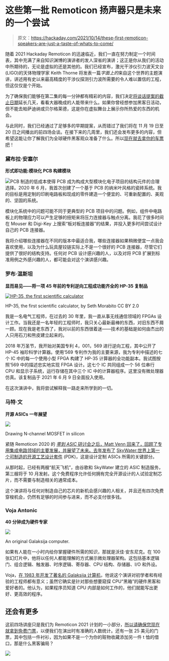 # 这些第一批 Remoticon 扬声器只是未来的一个尝试

> 原文：<https://hackaday.com/2021/10/14/these-first-remoticon-speakers-are-just-a-taste-of-whats-to-come/>

随着 2021 Hackaday Remoticon 的迅速临近，我们一直在努力制定一个时间表，其中充满了来自知识渊博的演讲者的发人深省的演讲；这正是你从我们的活动中所期待的，无论是虚拟的还是其他的。我们已经宣布，激光干涉仪引力波天文台(LIGO)的天体物理学家 Keith Thorne 将发表一篇*字面上的*来自这个世界的主题演讲，讲述用有史以来最高精度的干涉仪探测引力波所需要的令人难以置信的工程，但这仅仅是个开始。

为了确保我们能够在第二集的每一分钟都有精彩的内容，我们决定[将谈话提案的截止日期](https://form.jotform.com/212315522449148)延长几天，看看大器晚成的人能带来什么。如果你曾经想参加黑客日活动，但不能去帕萨迪纳或贝尔格莱德，这是你在虚拟舞台上展示你所热爱的东西的机会。

与此同时，我们已经通过了足够多的早期提案，从而错过了我们将在 11 月 19 日至 20 日之间播出的前四场会谈。在接下来的几周里，我们还会发布更多的内容，但希望这能让你了解我们为全球硬件黑客观众准备了什么。所以[现在就去拿你的车票吧](https://www.eventbrite.com/e/hackaday-remoticon-2021-tickets-172183193567?aff=talks20211014)！

### 黛布拉·安塞尔

**形式即功能:模块化 PCB 构建模块**

[![](img/6c22012d027cb7190dd52f5f0246d6cf.png)](https://hackaday.com/wp-content/uploads/2021/10/remoticon2talks_ansell.jpg)PCB 制造的低成本使得 PCB 成为构成大型模块化电子项目的结构元件的合理选择。2020 年 6 月，我首次创建了一个基于 PCB 的纳米叶风格的瓷砖系统。我的目标是用定制的印刷电路板和现成的零件建造一个便宜的、可重新配置的、美观的、坚固的系统。

模块化系统中的问题可能不同于更典型的 PCB 项目中的问题。例如，组件中电路板上的物理应力可以产生足够的扭矩来将压力连接器与触点分离。我花了很多时间在 Mouser 和 Digi-Key 上搜索“板对板连接器”的结果，并投入更多时间尝试设计自己的 PCB 连接器。

我将介绍哪些连接器在不同的版本中最适合我，哪些连接器如果稍微便宜一点我会喜欢使用，以及为什么玩具屋铰链实际上不是一个很好的 PCB 连接器，尽管它们提供了很好的结构支持。任何对 PCB 设计感兴趣的人，以及对将 PCB 扩展到标准用例之外感兴趣的人，都可能会对这个演讲感兴趣。

### 罗布·温斯坦

**显而易见——将一项 45 年前的专利逆向工程成功能齐全的 HP-35 复制品**

[![HP-35, the first scientific calculator](img/e3907cdbd7725b6885be11ab1adb9e02.png)](https://hackaday.com/wp-content/uploads/2017/11/909px-hp_35_calculator.jpg)

HP-35, the first scientific calculator, by Seth Morabito CC BY 2.0

我是一名电气工程师，在过去的 30 年里，我一直从事无线通信领域的 FPGAs 设计工作。当我还是一名年轻的工程师时，我只关心最新最棒的东西，对旧东西不屑一顾。现在我是老东西了，我对以前的东西很着迷——技术的基础是如何由杰出的人只用石刀和熊皮建立起来的。

2018 年万圣节，我开始对美国专利 4，001，569 进行逆向工程，其中公开了 HP-45 袖珍科学计算器。使用‘569 专利作为我的主要来源，我为专利中描述的七个 IC 中的每一个使用小型 FPGA 构建了 HP-35 计算器的全功能副本。我试图按照‘569 中的描述忠实地实现 FPGA 设计。这七个 IC 共同组成一个 56 位串行 CPU 和显示子系统，运行存储在其中三个 IC 中的计算器程序。这里没有微处理器仿真。该复制品于 2021 年 6 月 9 日全面投入使用。

在这次演讲中，我将尝试解释我一路走来所学到的一切。

### 马特·文

**开源 ASICs 一年展望**

[![](img/a1cf99a91a68ca490c9fb395b4437119.png)](https://hackaday.com/wp-content/uploads/2020/12/Matt-Venn-2020-Hackaday-Remoticon-Zero-to-Asic-drawing-structures.jpg)

Drawing N-channel MOSFET in silicon

紧随 Remoticon 2020 的 [*零到 ASIC* 研讨会之后，Matt Venn 回来了，回顾了专用集成电路领域的主要发展，并展望了未来。去年发布了](https://hackaday.com/2020/12/29/remoticon-video-from-zero-to-asic-how-to-design-in-silicon/) [SkyWater:世界上第一个可制造的开源工艺设计套件](https://github.com/google/skywater-pdk) (PDK)，这是设计定制 ASICs 所需的关键部分。

从那时起，已经有两艘“航天飞机”，由谷歌和 SkyWater 建立的 ASIC 制造服务，第三艘将于 10 月发射。这个免费程序允许任何拥有完全开源设计的人试验定制芯片，而不需要与制造相关的通常成本。

这个演讲将与任何对制造自己的芯片的新机会感兴趣的人相关，并且还有四次免费穿梭机会，仍然有足够的时间参与进来，而不必支付很多钱。

### Voja Antonic

**40 分钟成为硬件专家**

[![](img/50cd761f52cb748f85e9289e96827b5f.png)](https://hackaday.com/wp-content/uploads/2020/10/original-galaksija.jpg)

An original Galaksija computer.

如果有人能在一小时内给你掌握硬件所需的知识，那就是沃佳·安东尼克。在 100 张幻灯片中，他将以任何人都能理解的方式展示微处理器架构。这包括基本逻辑门、组合逻辑、触发器、时序逻辑、寄存器、CPU 结构、存储器、I/O 和外设。

Voja，[在 1983 年开发了著名的 Galaksija 计算机](https://hackaday.com/2020/10/25/iconic-yugoslavian-galaksija-computer-reborn-with-a-documentary-too/)，他说这个演讲对初学者和有经验的工程师都有意义；虽然它确实是针对那些想要窥探 CPU“黑箱”的硬件黑客和爱好者的。他认为，如果程序员知道 CPU 内部是如何工作的，他们就能写出更好、更高效的程序。

## 还会有更多

这前四场讲座只是我们为 Remoticon 2021 计划的一小部分，[所以请确保您现在就拿到免费门票](https://hackaday.com/2021/10/04/hackaday-remoticon-tickets-and-t-shirts/)，以便我们在演出时有准确的人数统计。还有一张 25 美元的门票，其中包括一件衬衫，因为如果不是一个为你的赃物收藏添加另一件 t 恤的借口，那是什么黑客骗局？

[![](img/bbb3ec079409b92102a0c1570ab5e6cd.png)](https://hackaday.com/wp-content/uploads/2021/10/RemoticonPoster-01.png)